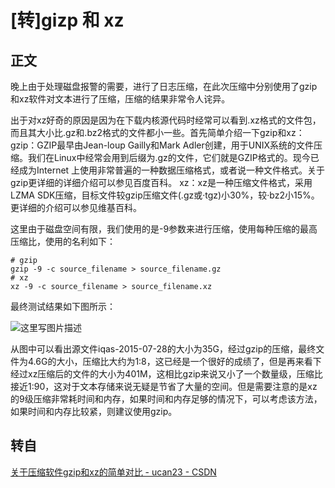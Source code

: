 # [转]gizp 和 xz



## 正文

晚上由于处理磁盘报警的需要，进行了日志压缩，在此次压缩中分别使用了gzip和xz软件对文本进行了压缩，压缩的结果非常令人诧异。

出于对xz好奇的原因是因为在下载内核源代码时经常可以看到.xz格式的文件包，而且其大小比.gz和.bz2格式的文件都小一些。首先简单介绍一下gzip和xz：
gzip：GZIP最早由Jean-loup Gailly和Mark Adler创建，用于UNⅨ系统的文件压缩。我们在Linux中经常会用到后缀为.gz的文件，它们就是GZIP格式的。现今已经成为Internet 上使用非常普遍的一种数据压缩格式，或者说一种文件格式。关于gzip更详细的详细介绍可以参见百度百科。
xz：xz是一种压缩文件格式，采用LZMA SDK压缩，目标文件较gzip压缩文件(.gz或·tgz)小30%，较·bz2小15%。更详细的介绍可以参见维基百科。

这里由于磁盘空间有限，我们使用的是-9参数来进行压缩，使用每种压缩的最高压缩比，使用的名利如下：

```shell
# gzip
gzip -9 -c source_filename > source_filename.gz
# xz
xz -9 -c source_filename > source_filename.xz
```

最终测试结果如下图所示： 

![这里写图片描述](https://image-hosting.jellyfishmix.com/20210529121000.png)

从图中可以看出源文件iqas-2015-07-28的大小为35G，经过gzip的压缩，最终文件为4.6G的大小，压缩比大约为1:8，这已经是一个很好的成绩了，但是再来看下经过xz压缩后的文件的大小为401M，这相比gzip来说又小了一个数量级，压缩比接近1:90，这对于文本存储来说无疑是节省了大量的空间。但是需要注意的是xz的9级压缩非常耗时间和内存，如果时间和内存足够的情况下，可以考虑该方法，如果时间和内存比较紧，则建议使用gzip。



## 转自

[关于压缩软件gzip和xz的简单对比 - ucan23 - CSDN](https://blog.csdn.net/ucan23/article/details/47772237)